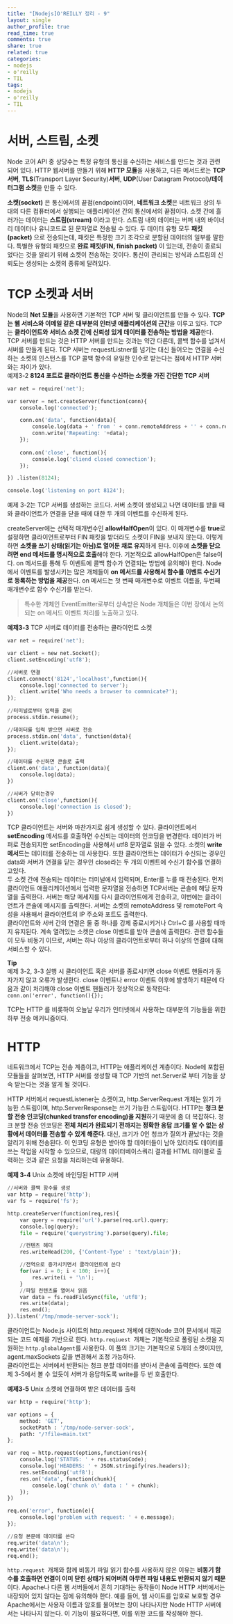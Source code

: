 ```yaml
---
title: "[Nodejs]O'REILLY 정리 - 9"
layout: single
author_profile: true
read_time: true
comments: true
share: true
related: true
categories:
- nodejs
- o'reilly
- TIL
tags:
- nodejs
- o'reilly
- TIL
---
```


# 서버, 스트림, 소켓
Node 코어 API 중 상당수는 특정 유형의 통신을 수신하는 서비스를 만드는 것과 관련되어 있다. HTTP 웹서버를 만들기 위해 **HTTP 모듈**을 사용하고, 다른 메서드로는 **TCP 서버**, **TLS**(Transport Layer Security)**서버**, **UDP**(User Datagram Protocol)**/데이터그램 소켓**을 만들 수 있다.    

**소켓(socket)** 은 통신에서의 끝점(endpoint)이며, **네트워크 소켓**은 네트워크 상의 두 대의 다른 컴퓨터에서 실행되는 애플리케이션 간의 통신에서의 끝점이다. 소켓 간에 흘러가는 데이터는 **스트림(stream)** 이라고 한다. 스트림 내의 데이터는 버퍼 내의 바이너리 데이터나 유니코드로 된 문자열로 전송될 수 있다. 두 데이터 유형 모두 **패킷(packet)** 으로 전송되는데, 패킷은 특정한 크기 조각으로 분할된 데이터의 일부를 말한다. 특별한 유형의 패킷으로 **완료 패킷(FIN, finish packet)** 이 있는데, 전송이 종료되었다는 것을 알리기 위해 소켓이 전송하는 것이다. 통신이 관리되는 방식과 스트림의 신뢰도는 생성되는 소켓의 종류에 달려있다.   

# TCP 소켓과 서버
Node의 **Net 모듈**을 사용하면 기본적인 TCP 서버 및 클라이언트를 만들 수 있다. **TCP는 웹 서비스와 이메일 같은 대부분의 인터넷 애플리케이션의 근간**을 이루고 있다. TCP는 **클라이언트와 서비스 소켓 간에 신뢰성 있게 데이터를 전송하는 방법을 제공**한다.   
TCP 서버를 만드는 것은 HTTP 서버를 만드는 것과는 약간 다른데, 콜백 함수를 넘겨서 서버를 만들게 된다. TCP 서버는 requestListner를 넘기는 대신 들어오는 연결을 수신하는 소켓의 인스턴스를 TCP 콜백 함수의 유일한 인수로 받는다는 점에서 HTTP 서버와는 차이가 있다.   
예제3-2 **8124 포트로 클라이언트 통신을 수신하는 소켓을 가진 간단한 TCP 서버** 
```python
var net = require('net');

var server = net.createServer(function(conn){
    console.log('connected');

    conn.on('data', function(data){
        console.log(data + ' from ' + conn.remoteAddress + '' + conn.remotePort);
        conn.write('Repeating: '+data);
    });
    
    conn.on('close', function(){
        console.log('cliend closed connection');
    });

}) .listen(8124);

console.log('listening on port 8124');
```
예제 3-2는 TCP 서버를 생성하는 코드다. 서버 소켓이 생성되고 나면 데이터를 받을 때와 클라이언트가 연결을 닫을 때에 대한 두 개의 이벤트를 수신하게 된다.   

createServer에는 선택적 매개변수인 **allowHalfOpen**이 있다. 이 매개변수를 **true**로 설정하면 클라이언트로부터 FIN 패킷을 받더라도 소켓이 FIN을 보내지 않는다. 이렇게 하면 **소켓을 쓰기 상태(읽기는 아님)로 열어둔 채로 유지**하게 된다. 이후에 **소켓을 닫으려면 end 메서드를 명시적으로 호출**해야 한다. 기본적으로 allowHalfOpen은 false이다.   on 메서드를 통해 두 이벤트에 콜백 함수가 연결되는 방법에 유의해야 한다. Node에서 이벤트를 발생시키는 많은 개체들이 **on 메서드를 사용해서 함수를 이벤트 수신기로 등록하는 방법을 제공**한다. on 메서드는 첫 번째 매개변수로 이벤트 이름을, 두번째 매개변수로 함수 수신기를 받는다.   
> 특수한 개체인 EventEmitter로부터 상속받은 Node 개체들은 이번 장에서 논의되는 on 메서드 이벤트 처리를 노출하고 있다.   
   
**예제3-3** TCP 서버로 데이터를 전송하는 클라이언트 소켓   
```python
var net = require('net');

var client = new net.Socket();
client.setEncoding('utf8');

//서버로 연결
client.connect('8124','localhost',function(){
    console.log('connected to server');
    client.write('Who needs a browser to commnicate?');
});

//터미널로부터 입력을 준비
process.stdin.resume();

//데이터를 입력 받으면 서버로 전송
process.stdin.on('data', function(data){
    client.write(data);
});

//데이터를 수신하면 콘솔로 출력
client.on('data', function(data){
    console.log(data);
})

//서버가 닫히는경우
client.on('close',function(){
    console.log('connection is closed');
})
```


TCP 클라이언트는 서버와 마찬가지로 쉽게 생성할 수 있다.  클라이언트에서 **setEncoding** 메서드를 호출하면 수신되는 데이터의 인코딩을 변경한다.  데이터가 버퍼로 전송되지만 setEncoding을 사용해서 utf8 문자열로 읽을 수 있다. 소켓의 **write 메서드**는 데이터를 전송하는 데 사용한다. 또한 클라이언트는 데이터가 수신되는 경우인 data와 서버가 연결을 닫는 경우인 close라는 두 개의 이벤트에 수신기 함수를 연결하고있다.   
두 소켓 간에 전송되는 데이터는 터미널에서 입력되며, Enter를 누를 때 전송된다. 먼저 클라이언트 애플리케이션에서 입력한 문자열을 전송하면 TCP서버는 콘솔에 해당 문자열을 출력한다. 서버는 해당 메세지를 다시 클라이언트에게 전송하고, 이번에는 클라이언트가 콘솔에 메시지를 출력한다. 서버는 소켓의 remoteAddress 및 remotePort 속성을 사용해서 클라이언트의 IP 주소와 포트도 출력한다.   
클라이언트와 서버 간의 연결은 둘 중 하나를 강제 중료시키거나 Ctrl+C 를 사용할 때까지 유지된다. 계속 열려있는 소켓은 close 이벤트를 받아 콘솔에 출력한다. 관련 함수들이 모두 비동기 이므로, 서버는 하나 이상의 클라이언트로부터 하나 이상의 연결에 대해 서비스할 수 있다.   

**Tip**   
예제 3-2, 3-3 실행 시 클라이언트 혹은 서버를 종료시키면 close 이벤트 핸들러가 동자가지 않고 오류가 발생한다. close 이벤트나 error 이벤트 이후에 발생하기 때문에 다음과 같이 처리해야 close 이벤트 핸들러가 정상적으로 동작한다:   
`conn.on('error', function(){});`   

TCP는 HTTP 를 비롯하여 오늘날 우리가 인터넷에서 사용하는 대부분의 기능들을 위한 하부 전송 메커니즘이다.

# HTTP
네트워크에서 TCP는 전송 계층이고, HTTP는 애플리케이션 계층이다. Node에 포함된 모듈들을 살펴보면, HTTP 서버를 생성할 때 TCP 기반의 net.Server로 부터 기능을 상속 받는다는 것을 알게 될 것이다.   

HTTP 서버에서 requestListener는 소켓이고, http.ServerRequest 개체는 읽기 가능한 스트림이며, http.ServerResponse는 쓰기 가능한 스트림이다. HTTP는 **청크 분할 전송 인코딩(chunked transfer encoding)을 지원**하기 때문에 좀 더 복잡하다. 청크 분할 전송 인코딩은 **전체 처리가 완료되기 전까지는 정확한 응답 크기를 알 수 없는 상황에서 데이터를 전송할 수 있게 해준다**. 대신, 크기가 0인 청크가 질의가 끝났다는 것을 알리기 위해 전송된다. 이 인코딩 유형은 받아야 할 데이터들이 남아 있더라도 데이터를 쓰는 작업을 시작할 수 있으므로, 대량의 데이터베이스쿼리 결과를 HTML 테이블로 출력하는 것과 같은 요청을 처리하는데 유용하다.   

**예제 3-4** Unix 소켓에 바인딩된 HTTP 서버
```python
//서버와 콜백 함수를 생성
var http = require('http');
var fs = require('fs');

http.createServer(function(req,res){
    var query = require('url').parse(req.url).query;
    console.log(query);
    file = require('querystring').parse(query).file;

    //컨텐츠 헤더
    res.writeHead(200, {'Content-Type' : 'text/plain'});

    //전역으로 증가시키면서 클라이언트에 쓴다
    for(var i = 0; i < 100; i++){
        res.write(i + '\n');
    }
    //파일 컨텐츠를 열어서 읽음
    var data = fs.readFileSync(file, 'utf8');
    res.write(data);
    res.end();
}).listen('/tmp/nmode-server-sock');
```
클라이언트는 Node.js 사이트의 http.request 개체에 대한Node 코어 문서에서 제공되는 코드 예제를 기반으로 한다. `http.reqiuest `개체는 기본적으로 풀링된 소켓을 지원하는 `http.globalAgent`를 사용한다. 이 풀의 크기는 기본적으로 5개의 소켓이지만, agent.maxSockets 값을 변경해서 조정 가능하다.   
클라이언트는 서버에서 반환되는 청크 분할 데이터를 받아서 콘솔에 출력한다. 또한 예제 3-5에서 볼 수 있듯이 서버가 응답하도록 write를 두 번 호출한다.   

**예제3-5** Unix 소켓에 연결하여 받은 데이터를 출력
```python
var http = require('http');

var options = {
    method: 'GET',
    socketPath : '/tmp/node-server-sock',
    path: "/?file=main.txt"
};

var req = http.request(options,function(res){
    console.log('STATUS: ' + res.statusCode);
    console.log('HEADERS: ' + JSON.stringify(res.headers));
    res.setEncoding('utf8');
    res.on('data', function(chunk){
        console.log('chunk o\' data : ' + chunk);
    });
})

req.on('error', function(e){
    console.log('problem with request: ' + e.message);
});

//요청 본문에 데이터를 쓴다
req.write('data\n');
req.write('data\n');
req.end();
```
`http.request `개체와 함께 비동기 파일 읽기 함수를 사용하지 않은 이유는 **비동기 함수를 호출하면 연결이 이미 닫힌 상태가 되어버려 아무런 파일 내용도 반환되지 않기 때문**이다. Apache나 다른 웹 서버들에서 흔히 기대하는 동작들이 Node HTTP 서버에서는 내장되어 있지 않다는 점에 유의해야 한다. 예를 들어, 웹 사이트를 암호로 보호할 경우 Apache에서는 사용자 이름과 암호를 물어보는 창이 나타나지만 Node HTTP 서버에서는 나타나지 않는다. 이 기능이 필요하다면, 이를 위한 코드를 작성해야 한다.